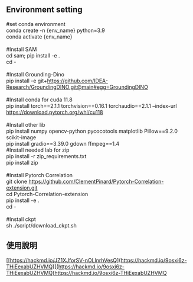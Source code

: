 ## Environment setting
#set conda environment\
conda create -n {env_name} python=3.9\
conda activate {env_name}\
\
#Install SAM\
cd sam; pip install -e .\
cd -\
\
#Install Grounding-Dino\
pip install -e git+https://github.com/IDEA-Research/GroundingDINO.git@main#egg=GroundingDINO \
\
#Install conda for cuda 11.8\
pip install torch==2.1.1 torchvision==0.16.1 torchaudio==2.1.1 –index-url https://download.pytorch.org/whl/cu118 \
\
#Install other lib\
pip install numpy opencv-python pycocotools matplotlib Pillow==9.2.0 scikit-image \
pip install gradio==3.39.0 gdown ffmpeg==1.4\
#Install needed lab for zip\
pip install -r zip_requirements.txt\
pip install zip\
\
#Install Pytorch Correlation \
git clone https://github.com/ClementPinard/Pytorch-Correlation-extension.git \
cd Pytorch-Correlation-extension \
pip install -e . \
cd - \
\
#Install ckpt\
sh ./script/download_ckpt.sh

## 使用說明
[[https://hackmd.io/JZ1XJforSV-nOLlnrhVesQ](https://hackmd.io/9osxi6z-THiEexabUZHVMQ)](https://hackmd.io/9osxi6z-THiEexabUZHVMQ)https://hackmd.io/9osxi6z-THiEexabUZHVMQ
